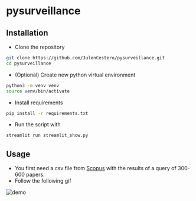 # pysurveillance

## Installation

- Clone the repository

```bash
git clone https://github.com/JulenCestero/pysurveillance.git
cd pysurveillance
```

- (Optional) Create new python virtual environment

```bash
python3 -m venv venv
source venv/bin/activate
```

- Install requirements

```bash
pip install -r requirements.txt
```

- Run the script with

```bash
streamlit run streamlit_show.py
```

## Usage

- You first need a csv file from [Scopus](https://www.scopus.com/search/form.uri?display=basic) with the results of a query of 300-600 papers.
- Follow the following gif

![demo](demo.gif)
